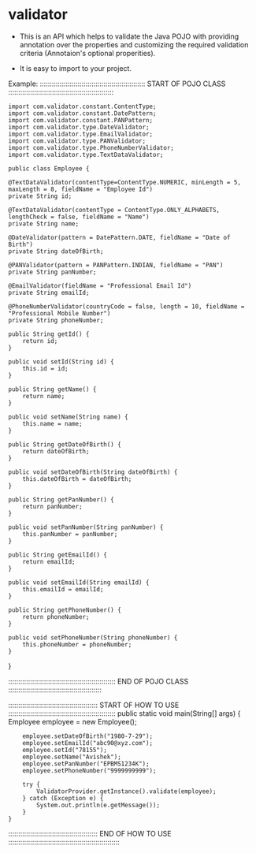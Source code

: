 # validator

- This is an API which helps to validate the Java POJO with providing annotation over the properties and customizing the
required validation criteria (Annotaion's optional properities).

- It is easy to import to your project.

Example:
::::::::::::::::::::::::::::::::::::::::::::::::::::: START OF POJO CLASS :::::::::::::::::::::::::::::::::::::::::::::::::::::

	import com.validator.constant.ContentType;
	import com.validator.constant.DatePattern;
	import com.validator.constant.PANPattern;
	import com.validator.type.DateValidator;
	import com.validator.type.EmailValidator;
	import com.validator.type.PANValidator;
	import com.validator.type.PhoneNumberValidator;
	import com.validator.type.TextDataValidator;

	public class Employee {

	@TextDataValidator(contentType=ContentType.NUMERIC, minLength = 5, maxLength = 8, fieldName = "Employee Id")
	private String id;
	
	@TextDataValidator(contentType = ContentType.ONLY_ALPHABETS, lengthCheck = false, fieldName = "Name")
	private String name;
	
	@DateValidator(pattern = DatePattern.DATE, fieldName = "Date of Birth")
	private String dateOfBirth;
	
	@PANValidator(pattern = PANPattern.INDIAN, fieldName = "PAN")
	private String panNumber;
	
	@EmailValidator(fieldName = "Professional Email Id")
	private String emailId;
	
	@PhoneNumberValidator(countryCode = false, length = 10, fieldName = "Professional Mobile Number")
	private String phoneNumber;

	public String getId() {
		return id;
	}

	public void setId(String id) {
		this.id = id;
	}

	public String getName() {
		return name;
	}

	public void setName(String name) {
		this.name = name;
	}

	public String getDateOfBirth() {
		return dateOfBirth;
	}

	public void setDateOfBirth(String dateOfBirth) {
		this.dateOfBirth = dateOfBirth;
	}

	public String getPanNumber() {
		return panNumber;
	}

	public void setPanNumber(String panNumber) {
		this.panNumber = panNumber;
	}

	public String getEmailId() {
		return emailId;
	}

	public void setEmailId(String emailId) {
		this.emailId = emailId;
	}

	public String getPhoneNumber() {
		return phoneNumber;
	}

	public void setPhoneNumber(String phoneNumber) {
		this.phoneNumber = phoneNumber;
	}
}

:::::::::::::::::::::::::::::::::::::::::::::::::::::: END OF POJO CLASS :::::::::::::::::::::::::::::::::::::::::::::::

::::::::::::::::::::::::::::::::::::::::::::: START OF HOW TO USE ::::::::::::::::::::::::::::::::::::::::::::::::::::::
	public static void main(String[] args) {
		Employee employee = new Employee();
		
		employee.setDateOfBirth("1980-7-29");
		employee.setEmailId("abc90@xyz.com");
		employee.setId("78155");
		employee.setName("Avishek");
		employee.setPanNumber("EPBMS1234K");
		employee.setPhoneNumber("9999999999");
		
		try {
			ValidatorProvider.getInstance().validate(employee);
		} catch (Exception e) {
			System.out.println(e.getMessage());
		}
	}
::::::::::::::::::::::::::::::::::::::::::::: END OF HOW TO USE ::::::::::::::::::::::::::::::::::::::::::::::::::::::::
